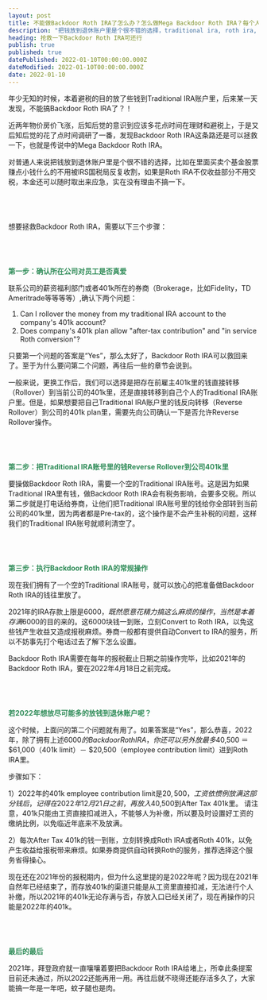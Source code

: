 ```yaml
---
layout: post
title: 不能做Backdoor Roth IRA了怎么办？怎么做Mega Backdoor Roth IRA？每个人都应该尽早关注理财和避税
description: "把钱放到退休账户里是个很不错的选择，traditional ira, roth ira, 401k, after-tax 401k, roth 401k等等等等。traditional ira里有钱，不能够backdoor roth ira了怎么办？可以试试做mega backdoor roth ira"
heading: 抢救一下Backdoor Roth IRA可还行
publish: true
published: true
datePublished: 2022-01-10T00:00:00.000Z
dateModified: 2022-01-10T00:00:00.000Z
date: 2022-01-10
---
```


<span class="dropcap">年</span>少无知的时候，本着避税的目的放了些钱到Traditional IRA账户里，后来某一天发现，不能搞Backdoor Roth IRA了？！

近两年物价房价飞涨，后知后觉的意识到应该多花点时间在理财和避税上，于是又后知后觉的花了点时间调研了一番，发现Backdoor Roth IRA这条路还是可以拯救一下，也就是传说中的Mega Backdoor Roth IRA。

对普通人来说把钱放到退休账户里是个很不错的选择，比如在里面买卖个基金股票赚点小钱什么的不用被IRS国税局反复收割，如果是Roth IRA不仅收益部分不用交税，本金还可以随时取出来应急，实在没有理由不搞一下。

<p style="margin-bottom:70px"></p>

想要拯救Backdoor Roth IRA，需要以下三个步骤：

<p style="margin-bottom:70px"></p>


**<span style="color:#2e8b57">第一步：确认所在公司对员工是否真爱</span>**

联系公司的薪资福利部门或者401k所在的券商（Brokerage，比如Fidelity，TD Ameritrade等等等等）,确认下两个问题：

1. Can I rollover the money from my traditional IRA account to the company's 401k account?
2. Does company's 401k plan allow "after-tax contribution" and "in service Roth conversion"?

只要第一个问题的答案是“Yes”，那么太好了，Backdoor Roth IRA可以救回来了。至于为什么要问第二个问题，再往后一些的章节会说到。

一般来说，更换工作后，我们可以选择是把存在前雇主401k里的钱直接转移（Rollover）到当前公司的401k里，还是直接转移到自己个人的Traditional IRA账户里。但是，如果想要把自己Traditional IRA账户里的钱反向转移（Reverse Rollover）到公司的401k plan里，需要先向公司确认一下是否允许Reverse Rollover操作。

<p style="margin-bottom:70px"></p>

**<span style="color:#2e8b57">第二步：把Traditional IRA账号里的钱Reverse Rollover到公司401k里</span>**

要操做Backdoor Roth IRA，需要一个空的Traditional IRA账号。这是因为如果Traditional IRA里有钱，做Backdoor Roth IRA会有税务影响，会要多交税。所以第二步就是打电话给券商，让他们把Traditional IRA账号里的钱给你全部转到当前公司的401k里，因为两者都是Pre-tax的，这个操作是不会产生补税的问题，这样我们的Traditional IRA账号就顺利清空了。

<p style="margin-bottom:70px"></p>

**<span style="color:#2e8b57">第三步：执行Backdoor Roth IRA的常规操作</span>**

现在我们拥有了一个空的Traditional IRA账号，就可以放心的把准备做Backdoor Roth IRA的钱往里放了。

2021年的IRA存款上限是$6000，既然愿意花精力搞这么麻烦的操作，当然是本着存满$6000的目的来的。这6000块钱一到账，立刻Convert to Roth IRA，以免这些钱产生收益又造成报税麻烦。券商一般都有提供自动Convert to IRA的服务，所以不妨事先打个电话过去了解下怎么设置。

Backdoor Roth IRA需要在每年的报税截止日期之前操作完毕，比如2021年的Backdoor Roth IRA，要在2022年4月18日之前完成。


<p style="margin-bottom:70px"></p>

**<span style="color:#2e8b57">若2022年想放尽可能多的放钱到退休账户呢？</span>**

这个时候，上面问的第二个问题就有用了。如果答案是“Yes”，那么恭喜，2022年，除了拥有上述$6000的Backdoor Roth IRA，你还可以另外放最多$40,500 ＝ $61,000（401k limit）－ $20,500（employee contribution  limit）进到Roth IRA里。

步骤如下：

1）2022年的401k employee contribution limit是$20,500，工资依惯例放满这部分钱后，记得在2022年12月21日之前，再放入$40,500到After Tax 401k里。
请注意，401k只能由工资直接扣减进入，不能够人为补缴，所以要及时设置好工资的缴纳比例，以免临近年底来不及放满。

2）每次After Tax 401k的钱一到账，立刻转换成Roth IRA或者Roth 401k，以免产生收益给报税带来麻烦。如果券商提供自动转换Roth的服务，推荐选择这个服务省得操心。

现在还在2021年份的报税期内，但为什么这里提的是2022年呢？因为现在2021年自然年已经结束了，而存放401k的渠道只能是从工资里直接扣减，无法进行个人补缴，所以2021年的401k无论存满与否，存放入口已经关闭了，现在再操作的只能是2022年的401k。


<p style="margin-bottom:70px"></p>

**<span style="color:#2e8b57">最后的最后</span>**

2021年，拜登政府就一直嚷嚷着要把Backdoor Roth IRA给堵上，所幸此条提案目前还未通过，所以2022还能再用一用。再往后就不晓得还能存活多久了，大家能搞一年是一年吧，蚊子腿也是肉。

<p style="margin-bottom:70px"></p>
